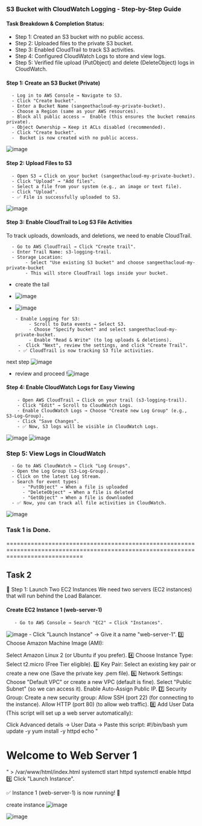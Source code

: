 ### S3 Bucket with CloudWatch Logging - Step-by-Step Guide
#### Task Breakdown & Completion Status:
- Step 1: Created an S3 bucket with no public access.
- Step 2: Uploaded files to the private S3 bucket.
- Step 3: Enabled CloudTrail to track S3 activities.
- Step 4: Configured CloudWatch Logs to store and view logs.
- Step 5: Verified file upload (PutObject) and delete (DeleteObject) logs in CloudWatch.

#### Step 1: Create an S3 Bucket (Private)
      - Log in to AWS Console → Navigate to S3.
      - Click "Create bucket".
      - Enter a Bucket Name (sangeethacloud-my-private-bucket).
      - Choose a Region (same as your AWS resources).
      - Block all public access →  Enable (this ensures the bucket remains private).
      - Object Ownership → Keep it ACLs disabled (recommended).
      - Click "Create bucket".
      -  Bucket is now created with no public access.
      
![image](https://github.com/user-attachments/assets/b82d35d9-e21a-4887-afa1-f07420859f62)

#### Step 2: Upload Files to S3
      - Open S3 → Click on your bucket (sangeethacloud-my-private-bucket).
      - Click "Upload" → "Add files".
      - Select a file from your system (e.g., an image or text file).
      - Click "Upload".
      - ✅ File is successfully uploaded to S3.
 
![image](https://github.com/user-attachments/assets/53afda2b-88b4-4a88-83b5-d15cac9be59e)

#### Step 3: Enable CloudTrail to Log S3 File Activities
To track uploads, downloads, and deletions, we need to enable CloudTrail.

      - Go to AWS CloudTrail → Click "Create trail".
      - Enter Trail Name: s3-logging-trail.
      - Storage Location:
           - Select "Use existing S3 bucket" and choose sangeethacloud-my-private-bucket 
           - This will store CloudTrail logs inside your bucket.
- create the tail
- ![image](https://github.com/user-attachments/assets/e1bf5ed5-8b63-4bfc-a7f4-77a9b4d816c2)
- ![image](https://github.com/user-attachments/assets/ae62537f-7a55-4250-b49f-a0611990ad47)

      - Enable Logging for S3:
           - Scroll to Data events → Select S3.
           - Choose "Specify bucket" and select sangeethacloud-my-private-bucket.
           - Enable "Read & Write" (to log uploads & deletions).
       -  Click "Next", review the settings, and click "Create Trail".
       - ✅ CloudTrail is now tracking S3 file activities.

next step 
  ![image](https://github.com/user-attachments/assets/ee59b5e9-4ac4-4314-8c6a-bf1358e2d710)
- review and proceed
  !![image](https://github.com/user-attachments/assets/4f9e3320-2010-422a-8565-17af339dab8a)


#### Step 4: Enable CloudWatch Logs for Easy Viewing
        - Open AWS CloudTrail → Click on your trail (s3-logging-trail).
        - Click "Edit" → Scroll to CloudWatch Logs.
        - Enable CloudWatch Logs → Choose "Create new Log Group" (e.g., S3-Log-Group).
        - Click "Save Changes".
        - ✅ Now, S3 logs will be visible in CloudWatch Logs.

![image](https://github.com/user-attachments/assets/676f60c2-ae52-429b-8853-366c42d4582c)
![image](https://github.com/user-attachments/assets/e878eda9-3ad2-40b0-9ef3-a3e47aed9e24)


### Step 5: View Logs in CloudWatch
      - Go to AWS CloudWatch → Click "Log Groups".
      - Open the Log Group (S3-Log-Group).
      - Click on the latest Log Stream.
      - Search for event types:
          - "PutObject" → When a file is uploaded
          - "DeleteObject" → When a file is deleted
          - "GetObject" → When a file is downloaded
      - ✅ Now, you can track all file activities in CloudWatch.

![image](https://github.com/user-attachments/assets/b831bd14-33f7-4fc4-b4cd-e230f5d3f9d9)

### Task 1 is Done.
==================================================================================================================================
## Task 2 
📌 Step 1: Launch Two EC2 Instances
We need two servers (EC2 instances) that will run behind the Load Balancer.

#### Create EC2 Instance 1 (web-server-1)
       - Go to AWS Console → Search "EC2" → Click "Instances".
   ![image](https://github.com/user-attachments/assets/cead4134-abbc-425e-97cf-508d05768dfc)
       - Click "Launch Instance" → Give it a name "web-server-1".
3️⃣ Choose Amazon Machine Image (AMI):

Select Amazon Linux 2 (or Ubuntu if you prefer).
4️⃣ Choose Instance Type:
Select t2.micro (Free Tier eligible).
5️⃣ Key Pair:
Select an existing key pair or create a new one (Save the private key .pem file).
6️⃣ Network Settings:
Choose "Default VPC" or create a new VPC (default is fine).
Select "Public Subnet" (so we can access it).
Enable Auto-Assign Public IP.
7️⃣ Security Group:
Create a new security group:
Allow SSH (port 22) (for connecting to the instance).
Allow HTTP (port 80) (to allow web traffic).
8️⃣ Add User Data (This script will set up a web server automatically):

Click Advanced details → User Data → Paste this script:
#!/bin/bash
yum update -y
yum install -y httpd
echo "<h1>Welcome to Web Server 1</h1>" > /var/www/html/index.html
systemctl start httpd
systemctl enable httpd
9️⃣ Click "Launch Instance".

✅ Instance 1 (web-server-1) is now running! 🎉

create instance
![image](https://github.com/user-attachments/assets/cead4134-abbc-425e-97cf-508d05768dfc)

![image](https://github.com/user-attachments/assets/baaa6488-d6f1-4773-837a-b745c6044bcb)


